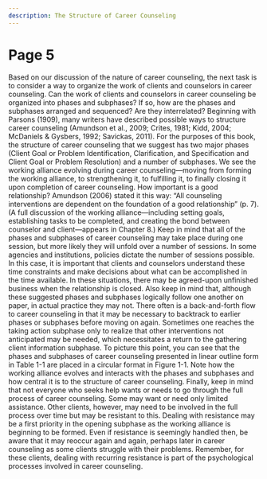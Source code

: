 ```yaml
---
description: The Structure of Career Counseling
---
```


# Page 5

Based on our discussion of the nature of career counseling, the next task is to consider a way to organize the work of clients and counselors in career counseling. Can the work of clients and counselors in career counseling be organized into phases and subphases? If so, how are the phases and subphases arranged and sequenced? Are they interrelated? Beginning with Parsons (1909), many writers have described possible ways to structure career counseling (Amundson et al., 2009; Crites, 1981; Kidd, 2004; McDaniels & Gysbers, 1992; Savickas, 2011). For the purposes of this book, the structure of career counseling that we suggest has two major phases (Client Goal or Problem Identification, Clarification, and Specification and Client Goal or Problem Resolution) and a number of subphases. We see the working alliance evolving during career counseling—moving from forming the working alliance, to strengthening it, to fulfilling it, to finally closing it upon completion of career counseling. How important is a good relationship? Amundson (2006) stated it this way: “All counseling interventions are dependent on the foundation of a good relationship” (p. 7). (A full discussion of the working alliance—including setting goals, establishing tasks to be completed, and creating the bond between counselor and client—appears in Chapter 8.) Keep in mind that all of the phases and subphases of career counseling may take place during one session, but more likely they will unfold over a number of sessions. In some agencies and institutions, policies dictate the number of sessions possible. In this case, it is important that clients and counselors understand these time constraints and make decisions about what can be accomplished in the time available. In these situations, there may be agreed-upon unfinished business when the relationship is closed. Also keep in mind that, although these suggested phases and subphases logically follow one another on paper, in actual practice they may not. There often is a back-and-forth flow to career counseling in that it may be necessary to backtrack to earlier phases or subphases before moving on again. Sometimes one reaches the taking action subphase only to realize that other interventions not anticipated may be needed, which necessitates a return to the gathering client information subphase. To picture this point, you can see that the phases and subphases of career counseling presented in linear outline form in Table 1-1 are placed in a circular format in Figure 1-1. Note how the working alliance evolves and interacts with the phases and subphases and how central it is to the structure of career counseling. Finally, keep in mind that not everyone who seeks help wants or needs to go through the full process of career counseling. Some may want or need only limited assistance. Other clients, however, may need to be involved in the full process over time but may be resistant to this. Dealing with resistance may be a first priority in the opening subphase as the working alliance is beginning to be formed. Even if resistance is seemingly handled then, be aware that it may reoccur again and again, perhaps later in career counseling as some clients struggle with their problems. Remember, for these clients, dealing with recurring resistance is part of the psychological processes involved in career counseling.
